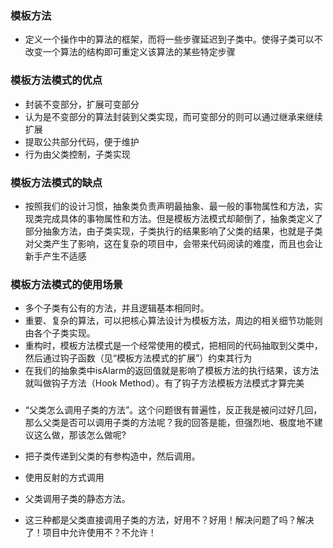 ### 模板方法
- 定义一个操作中的算法的框架，而将一些步骤延迟到子类中。使得子类可以不改变一个算法的结构即可重定义该算法的某些特定步骤

### 模板方法模式的优点
- 封装不变部分，扩展可变部分
- 认为是不变部分的算法封装到父类实现，而可变部分的则可以通过继承来继续扩展
- 提取公共部分代码，便于维护
- 行为由父类控制，子类实现

### 模板方法模式的缺点
- 按照我们的设计习惯，抽象类负责声明最抽象、最一般的事物属性和方法，实现类完成具体的事物属性和方法。但是模板方法模式却颠倒了，抽象类定义了部分抽象方法，由子类实现，子类执行的结果影响了父类的结果，也就是子类对父类产生了影响，这在复杂的项目中，会带来代码阅读的难度，而且也会让新手产生不适感

### 模板方法模式的使用场景
- 多个子类有公有的方法，并且逻辑基本相同时。
- 重要、复杂的算法，可以把核心算法设计为模板方法，周边的相关细节功能则由各个子类实现。
- 重构时，模板方法模式是一个经常使用的模式，把相同的代码抽取到父类中，然后通过钩子函数（见“模板方法模式的扩展”）约束其行为
- 在我们的抽象类中isAlarm的返回值就是影响了模板方法的执行结果，该方法就叫做钩子方法（Hook Method）。有了钩子方法模板方法模式才算完美


### 
- “父类怎么调用子类的方法”。这个问题很有普遍性，反正我是被问过好几回，那么父类是否可以调用子类的方法呢？我的回答是能，但强烈地、极度地不建议这么做，那该怎么做呢?
- 把子类传递到父类的有参构造中，然后调用。
- 使用反射的方式调用
- 父类调用子类的静态方法。

- 这三种都是父类直接调用子类的方法，好用不？好用！解决问题了吗？解决了！项目中允许使用不？不允许！

